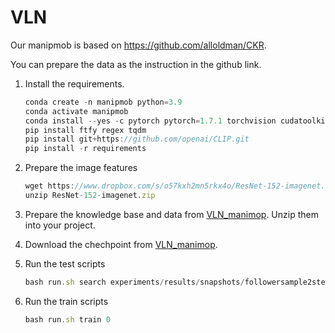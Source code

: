 # VLN

Our manipmob is based on https://github.com/alloldman/CKR.

You can prepare the data as the instruction in the github link.

1. Install the requirements.
    
    ```jsx
    conda create -n manipmob python=3.9
    conda activate manipmob
    conda install --yes -c pytorch pytorch=1.7.1 torchvision cudatoolkit=11.0
    pip install ftfy regex tqdm
    pip install git+https://github.com/openai/CLIP.git
    pip install -r requirements
    ```
    
2. Prepare the image features
    
    ```jsx
    wget https://www.dropbox.com/s/o57kxh2mn5rkx4o/ResNet-152-imagenet.zip -P img_features/
    unzip ResNet-152-imagenet.zip
    ```
    
3. Prepare the knowledge base and data from [VLN_manimop](https://hkustgz-my.sharepoint.com/:f:/g/personal/psun012_connect_hkust-gz_edu_cn/EoXSVE2jcXdFoECV2lmiaDYB8GOexogDtwJwL_V_3WP30A?e=FY2icQ). Unzip them into your project.
4. Download the chechpoint from [VLN_manimop](https://hkustgz-my.sharepoint.com/:f:/g/personal/psun012_connect_hkust-gz_edu_cn/EoXSVE2jcXdFoECV2lmiaDYB8GOexogDtwJwL_V_3WP30A?e=FY2icQ).
5. Run the test scripts
    
    ```jsx
    bash run.sh search experiments/results/snapshots/followersample2step_imagenet_mean_pooled_1heads_train_iter_14700val_unseen_sr_0.141_ 0
    ```
    
6. Run the train scripts
    
    ```jsx
    bash run.sh train 0
    ```